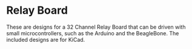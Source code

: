 # Relay Board

These are designs for a 32 Channel Relay Board that can be driven with
small microcontrollers, such as the Arduino and the BeagleBone.
The included designs are for KiCad.
